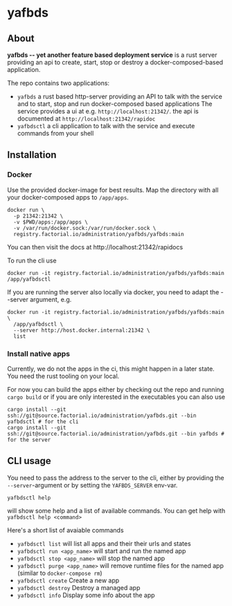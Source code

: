 # yafbds

## About

**yafbds -- yet another feature based deployment service** is a rust
server providing an api to create, start, stop or destroy a
docker-composed-based application.

The repo contains two applications:

* `yafbds` a rust based http-server providing an API to talk with the
  service and to start, stop and run docker-composed based applications
  The service provides a ui at e.g. `http://localhost:21342/`. the api is documented at `http://localhost:21342/rapidoc`
* `yafbdsctl` a cli application to talk with the service and execute
  commands from your shell

## Installation

### Docker

Use the provided docker-image for best results. Map the directory with all your docker-composed apps to `/app/apps`.

```shell
docker run \
  -p 21342:21342 \
  -v $PWD/apps:/app/apps \
  -v /var/run/docker.sock:/var/run/docker.sock \
  registry.factorial.io/administration/yafbds/yafbds:main
```

You can then visit the docs at http://localhost:21342/rapidocs

To run the cli use

```shell
docker run -it registry.factorial.io/administration/yafbds/yafbds:main /app/yafbdsctl
```

If you are running the server also locally via docker, you need to adapt the --server argument, e.g.

```shell
docker run -it registry.factorial.io/administration/yafbds/yafbds:main \
  /app/yafbdsctl \
  --server http://host.docker.internal:21342 \
  list
```

### Install native apps

Currently, we do not the apps in the ci, this might happen in a later state. You need the rust tooling on your local.

For now you can build the apps either by checking out the repo and running `cargo build` or 
if you are only interested in the executables you can also use

```shell
cargo install --git ssh://git@source.factorial.io/administration/yafbds.git --bin yafbdsctl # for the cli
cargo install --git ssh://git@source.factorial.io/administration/yafbds.git --bin yafbds # for the server
```

## CLI usage

You need to pass the address to the server to the cli, either by providing the `--server`-argument or by setting the `YAFBDS_SERVER` env-var.

```shell
yafbdsctl help
```

will show some help and a list of available commands. You can get help with `yafbdsctl help <command>`

Here's a short list of avaiable commands

* `yafbdsctl list` will list all apps and their their urls and states
* `yafbdsctl run <app_name>` will start and run the named app
* `yafbdsctl stop <app_name>` will stop the named app
* `yafbdsctl purge <app_name>` will remove runtime files for the named app (similar to `docker-compose rm`)
* `yafbdsctl create` Create a new app
* `yafbdsctl destroy` Destroy a managed app
* `yafbdsctl info` Display some info about the app
